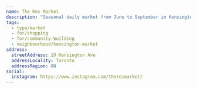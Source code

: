 ```yaml
---
name: The Rec Market
description: "Seasonal daily market from June to September in Kensington Market."
tags:
  - type/market
  - for/shopping
  - for/community-building
  - neighbourhood/kensington-market
address:
  streetAddress: 19 Kensington Ave
  addressLocality: Toronto
  addressRegion: ON
social:
  instagram: https://www.instagram.com/therecmarket/
---
```

